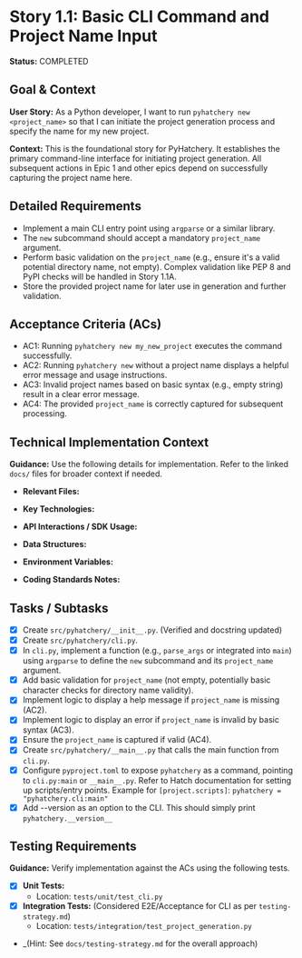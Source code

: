 # Story 1.1: Basic CLI Command and Project Name Input

**Status:** COMPLETED

## Goal & Context

**User Story:** As a Python developer, I want to run `pyhatchery new <project_name>` so that I can initiate the project generation process and specify the name for my new project.

**Context:** This is the foundational story for PyHatchery. It establishes the primary command-line interface for initiating project generation. All subsequent actions in Epic 1 and other epics depend on successfully capturing the project name here.

## Detailed Requirements

- Implement a main CLI entry point using `argparse` or a similar library.
- The `new` subcommand should accept a mandatory `project_name` argument.
- Perform basic validation on the `project_name` (e.g., ensure it's a valid potential directory name, not empty). Complex validation like PEP 8 and PyPI checks will be handled in Story 1.1A.
- Store the provided project name for later use in generation and further validation.

## Acceptance Criteria (ACs)

- AC1: Running `pyhatchery new my_new_project` executes the command successfully.
- AC2: Running `pyhatchery new` without a project name displays a helpful error message and usage instructions.
- AC3: Invalid project names based on basic syntax (e.g., empty string) result in a clear error message.
- AC4: The provided `project_name` is correctly captured for subsequent processing.

## Technical Implementation Context

**Guidance:** Use the following details for implementation. Refer to the linked `docs/` files for broader context if needed.

- **Relevant Files:**

- **Key Technologies:**

- **API Interactions / SDK Usage:**

- **Data Structures:**

- **Environment Variables:**

- **Coding Standards Notes:**

## Tasks / Subtasks

- [x] Create `src/pyhatchery/__init__.py`. (Verified and docstring updated)
- [x] Create `src/pyhatchery/cli.py`.
- [x] In `cli.py`, implement a function (e.g., `parse_args` or integrated into `main`) using `argparse` to define the `new` subcommand and its `project_name` argument.
- [x] Add basic validation for `project_name` (not empty, potentially basic character checks for directory name validity).
- [x] Implement logic to display a help message if `project_name` is missing (AC2).
- [x] Implement logic to display an error if `project_name` is invalid by basic syntax (AC3).
- [x] Ensure the `project_name` is captured if valid (AC4).
- [x] Create `src/pyhatchery/__main__.py` that calls the main function from `cli.py`.
- [x] Configure `pyproject.toml` to expose `pyhatchery` as a command, pointing to `cli.py:main` or `__main__.py`. Refer to Hatch documentation for setting up scripts/entry points. Example for `[project.scripts]`: `pyhatchery = "pyhatchery.cli:main"`
- [x] Add --version as an option to the CLI. This should simply print `pyhatchery.__version__`

## Testing Requirements

**Guidance:** Verify implementation against the ACs using the following tests.

- [x] **Unit Tests:**
  - Location: `tests/unit/test_cli.py`
- [x] **Integration Tests:** (Considered E2E/Acceptance for CLI as per `testing-strategy.md`)
  - Location: `tests/integration/test_project_generation.py`
- _(Hint: See `docs/testing-strategy.md` for the overall approach)
